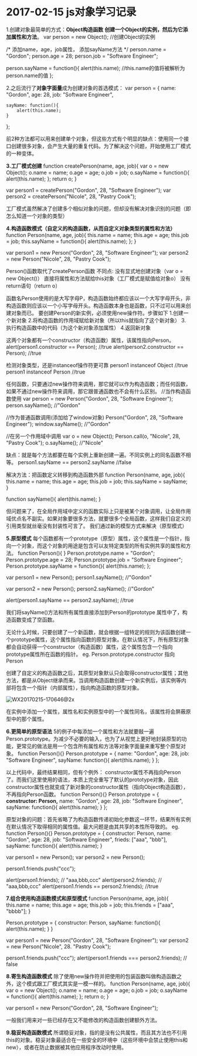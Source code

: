 # 2017-02-15 js对象学习记录

1.创建对象最简单的方式：**Object构造函数** **创建一个Object的实例，然后为它添加属性和方法**。
var person = new Object();  //创建Object的实例

/* 添加name，age，job属性， 添加sayName方法 */
person.name = "Gordon";
person.age = 28;
person.job = "Software Engineer";

person.sayName = function(){
    alert(this.name); //this.name的值将被解析为person.name的值
};

2.之后流行了**对象字面量**成为创建对象的首选模式：
var person = {
    name: "Gordon",
    age: 28,
    job: "Software Engineer",
    
    sayName: function(){
        alert(this.name); 
    }
};

前2种方法都可以用来创建单个对象，但这些方式有个明显的缺点：使用同一个接口创建很多对象，会产生大量的重复代码。为了解决这个问题，开始使用工厂模式的一种变体。

**3.工厂模式创建**
function createPerson(name, age, job){
    var o = new Object();
    o.name = name;
    o.age = age;
    o.job = job;
    o.sayName = function(){
        alert(this.name);
    };
    return o;
}

var person1 = createPerson("Gordon", 28, "Software Engineer");
var person2 = createPerson("Nicole", 28, "Pastry Cook");

工厂模式虽然解决了创建多个相似对象的问题，但却没有解决对象识别的问题（即怎么知道一个对象的类型）

**4.构造函数模式（自定义的构造函数，从而自定义对象类型的属性和方法）**
function Person(name, age, job){
    this.name = name;
    this.age = age;
    this.job = job;
    this.sayName = function(){
        alert(this.name);
    };
}

var person1 = new Person("Gordon", 28, "Software Engineer");
var person2 = new Person("Nicole", 28, "Pastry Cook");

Person()函数取代了createPerson函数
不同点: 没有显式地创建对象（var o = new Object()）
       直接将属性和方法赋给this对象（工厂模式是赋值给对象o）
       没有return语句（return o）

函数名Person使用的是大写字母P，构造函数始终都应该以一个大写字母开头，非构造函数则应该以一个小写字母开头。构造函数本身也是函数，只不过可以用来创建对象而已。
要创建Person的新实例，必须使用new操作符。步骤如下
1.创建一个新对象
2.将构造函数的作用域赋给新对象（所以this就指向了这个新对象）
3.执行构造函数中的代码（为这个新对象添加属性）
4.返回新对象

这两个对象都有一个constructor（构造函数）属性，该属性指向Person。
alert(person1.constructor == Person); //true
alert(person2.constructor == Person); //true

检测对象类型，还是instanceof操作符更可靠
person1 instanceof Object  //true
person1 instanceof Person  //true

任何函数，只要通过new操作符来调用，那它就可以作为构造函数；而任何函数，如果不通过new操作符来调用，那它跟普通函数也不会有什么区别。
//当作构造函数使用
var person = new Person("Gordon", 28, "Software Engineer");
person.sayName();  //"Gordon"

//作为普通函数调用(添加给了window对象)
Person("Gordon", 28, "Software Engineer");
window.sayName(); //"Gordon"

//在另一个作用域中调用
var o = new Object();
Person.call(o, "Nicole", 28, "Pastry Cook");
o.sayName(); //"Nicole"

缺点：就是每个方法都要在每个实例上重新创建一遍。不同实例上的同名函数不相等。
person1.sayName == person2.sayName  //false

解决方法：把函数定义转移到构造函数外部
function Person(name, age, job){
    this.name = name;
    this.age = age;
    this.job = job;
    this.sayName = sayName;
}

function sayName(){
    alert(this.name);
}

但问题来了，在全局作用域中定义的函数实际上只是被某个对象调用，让全局作用域优点名不副实。如果对象要很多方法，就要很多个全局函数，这样我们自定义的引用类型就丝毫没有封装性可言了。
我们通过新的模型方式来解决（原型模式）


**5.原型模式**
每个函数都有一个prototype（原型）属性，这个属性是一个指针，指向一个对象，而这个对象的用途是包含可以友特定类型的所有实例共享的属性和方法。
function Person(){
}
Person.prototype.name = "Gordon";
Person.prototype.age = 28;
Person.prototype.job = "Software Engineer";
Person.prototype.sayName = function(){
    alert(this.name);
};

var person1 = new Person();
person1.sayName();  //"Gordon"

var person2 = new Person();
person2.sayName(); //"Gordon"

alert(person1.sayName == person2.sayName); //true

我们将sayName()方法和所有属性直接添加到Person的prototype 属性中了，构造函数变成了空函数。

无论什么时候，只要创建了一个新函数，就会根据一组特定的规则为该函数创建一个prototype属性，这个属性指向函数的原型对象。在默认情况下，所有原型对象都会自动获得一个constructor（构造函数）属性，这个属性包含一个指向prototype属性所在函数的指针。
eg. Person.prototype.constructor 指向 Person

创建了自定义的构造函数之后，其原型对象默认只会取得constructor属性；其他方法，都是从Object继承而来。当调用构造函数创建一个新实例后，该实例等内部将包含一个指针（内部属性），指向构造函数的原型对象。

![WX20170215-170646@2x](media/14871353191947/WX20170215-170646@2x.png)


在实例中添加一个属性，属性名和实例原型中的一个属性同名，该属性将会屏蔽原型中的那个属性。

**6.更简单的原型语法**
5的例子中每添加一个属性和方法就要敲一遍Person.prototype。为减少不必要的输入，也为了从视觉上更好地封装原型的功能，更常见的做法是用一个包含所有属性和方法等对象字面量来重写整个原型对象。
function Person(){}
Person.prototype = {
    name: "Gordon",
    age: 28,
    job: "Software Engineer",
    sayName: function(){
        alert(this.name);
    }
};

以上代码中，最终结果相同，但有个例外： constructor属性不再指向Person了。而我们这里使用的语法，本质上完全重写了默认的prototype对象，因此constructor属性也就变成了新对象的constructor属性（指向Object构造函数），不再指向Person函数。
function Person(){}
Person.prototype = {
    **constructor: Person,**
    name: "Gordon",
    age: 28,
    job: "Software Engineer",
    sayName: function(){
        alert(this.name);
    }
};

原型对象的问题：首先省略了为构造函数传递初始化参数这一环节，结果所有实例在默认情况下取得相同的属性值。最大问题是由其共享的本性所导致的。
eg.
function Person(){}
Person.prototype = {
    constructor: Person,
    name: "Gordon",
    age: 28,
    job: "Software Engineer",
    frieds: ["aaa", "bbb"],
    sayName: function(){
        alert(this.name);
    }

var person1 = new Person();
var person2 = new Person();

person1.friends.push("ccc");

alert(person1.friends); // "aaa,bbb,ccc"
alert(person2.friends); // "aaa,bbb,ccc"
alert(person1.friends == person2.friends); //true

**7.组合使用构造函数模式和原型模式**
function Person(name, age, job){
    this.name = name;
    this.age = age;
    this.job = job;
    this.friends = ["aaa", "bbbb"];
}

Person.prototype = {
    constructor: Person,
    sayName: function(){
        alert(this.name);
    }
}

var person1 = new Person("Gordon", 28, "Software Engineer");
var person2 = new Person("Nicole", 28. "Pastry Cook");

person1.friends.push("ccc");
alert(person1.friends === person2.friends); // false

**8.寄生构造函数模式**
除了使用new操作符并把使用的包装函数叫做构造函数之外，这个模式跟工厂模式其实是一模一样的。
function Person(name, age, job){
    var o = new Object();
    o.name = name;
    o.age = age;
    o.job = job;
    o.sayName = function(){
        alert(this.name);
    };
    return o;
}

var person1 = new Person("Gordon", 28, "Software Engineer");

一般我们用来对一些已经存在又不能修改的构造函数创建额外方法。

**9.稳妥构造函数模式**
所谓稳妥对象，指的是没有公共属性，而且其方法也不引用this的对象。稳妥对象最适合在一些安全的环境中（这些环境中会禁止使用this和new），或者在防止数据被其他应用程序改动时使用。

